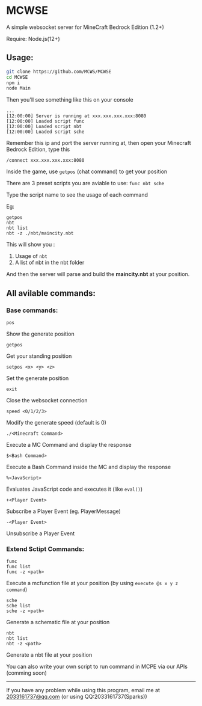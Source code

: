 # MCWSE
A simple websocket server for MineCraft Bedrock Edition (1.2+)

Require: Node.js(12+)

## Usage:
```bash
git clone https://github.com/MCWS/MCWSE
cd MCWSE
npm i
node Main
```
Then you'll see something like this on your console
```
...
[12:00:00] Server is running at xxx.xxx.xxx.xxx:8080
[12:00:00] Loaded script func
[12:00:00] Loaded script nbt
[12:00:00] Loaded script sche
```
Remember this ip and port the server running at, then open your Minecraft Bedrock Edition, type this 
```
/connect xxx.xxx.xxx.xxx:8080
```
Inside the game, use ```getpos``` (chat command) to get your position

There are 3 preset scripts you are aviable to use: ```func nbt sche```

Type the script name to see the usage of each command

Eg: 
```
getpos
nbt
nbt list
nbt -z ./nbt/maincity.nbt
```
This will show you :

1. Usage of ```nbt```
2. A list of nbt in the nbt folder

And then the server will parse and build the **maincity.nbt** at your position.

## All avilable commands:
### Base commands:
```
pos
```
Show the generate position
```
getpos
```
Get your standing position
```
setpos <x> <y> <z>
```
Set the generate position
```
exit
```
Close the websocket connection
```
speed <0/1/2/3>
```
Modify the generate speed (default is 0)
```
./<Minecraft Command>
```
Execute a MC Command and display the response
```
$<Bash Command>
```
Execute a Bash Command inside the MC and display the response
```
%<JavaScript>
```
Evaluates JavaScript code and executes it (like `eval()`)
```
+<Player Event>
```
Subscribe a Player Event (eg. PlayerMessage)
```
-<Player Event>
```
Unsubscribe a Player Event
### Extend Sctipt Commands:
```
func
func list
func -z <path>
```
Execute a mcfunction file at your position (by using `execute @s x y z command`)
```
sche
sche list
sche -z <path>
```
Generate a schematic file at your position
```
nbt
nbt list
nbt -z <path>
```
Generate a nbt file at your position

You can also write your own script to run command in MCPE via our APIs (comming soon)

---

If you have any problem while using this program, email me at 2033161737@qq.com (or using QQ:2033161737(Sparks))
